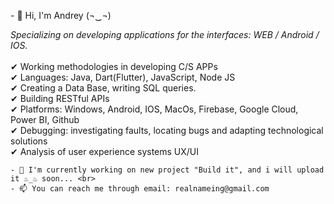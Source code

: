 <div dir="ltr">
    <p>- 👋 Hi, I'm Andrey (¬‿¬)<p>
        <i> Specializing on developing applications for the interfaces: WEB / Android / IOS.</i>
        <br><br>
        ✔ Working methodologies in developing C/S APPs <br>
        ✔ Languages: Java, Dart(Flutter), JavaScript, Node JS<br>
        ✔ Creating a Data Base, writing SQL queries.<br>
        ✔ Building RESTful APIs<br>
        ✔ Platforms: Windows, Android, IOS, MacOs, Firebase, Google Cloud, Power BI, Github <br>
        ✔ Debugging: investigating faults, locating bugs and adapting technological solutions <br>
        ✔ Analysis of user experience systems UX/UI <br>
    </p>

    - 🌱 I'm currently working on new project "Build it", and i will upload it ♨_♨ soon... <br>
    - 📫 You can reach me through email: realnameing@gmail.com
</div>
